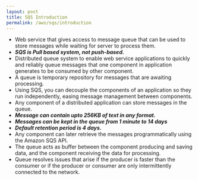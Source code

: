 ```yaml
---
layout: post
title: SQS Introduction
permalink: /aws/sqs/introduction
---
```



- Web service that gives access to message queue that can be used to store messages while waiting for server to process them.
- ***SQS is Pull based system, not push-based.***
- Distributed queue system to enable web service applications to quickly and reliably queue messages that one component in application generates to be consumed by other component.
- A queue is temporary repository for messages that are awaiting processing.
- Using SQS, you can decouple the components of an application so they run independently, easing message management between components.
- Any component of a distributed application can store messages in the queue.
- ***Message can contain upto 256KB of text in any format.***
- ***Messages can be kept in the queue from 1 minute to 14 days***
- ***Default retention period is 4 days.***
- Any component can later retrieve the messages programmatically using the Amazon SQS API.
- The queue acts as buffer between the component producing and saving data, and the component receiving the data for processing.
- Queue resolves issues that arise if the producer is faster than the consumer or if the producer or consumer are only intermittently connected to the network.

